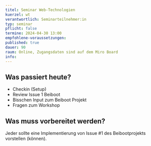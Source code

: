 ```yaml
---
titel: Seminar Web-Technologien
kuerzel: wt
verantwortlich: Seminarteilnehmer:in
typ: seminar
pflicht: false
termine: 2024-04-30 13:00
empfohlene-voraussetzungen: 
published: true
dauer: 90
raum: Online, Zugangsdaten sind auf dem Miro Board
info: 
---
```


## Was passiert heute?
- Checkin (Setup)
- Review Issue 1 Beiboot
- Bisschen Input zum Beiboot Projekt
- Fragen zum Workshop

## Was muss vorbereitet werden?

Jeder sollte eine Implementierung von Issue #1 des Beibootprojekts vorstellen (können).

